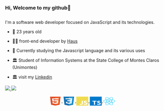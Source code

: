 ### Hi, Welcome to my github👋

##

I'm a software web developer focused on JavaScript and its technologies.

- 👦 23 years old

- 👩‍💻 front-end developer by <a href="https://estudiohaus.com/" target="_blank">Haus</a>

- 📗  Currently studying the Javascript language and its various uses

- 🏛 Student of Information Systems at the State College of Montes Claros (Unimontes)

- 🏛 visit my <a href="https://www.linkedin.com/in/daniel-fborges/" target="_blank">Linkedin</a>

<div>
  <a href="https://github.com/DanteBorges">
  <img height="180em" src="https://github-readme-stats.vercel.app/api?username=DanteBorges&show_icons=true&theme=tokyonight&include_all_commits=true&count_private=true"/>
  <img height="180em" src="https://github-readme-stats.vercel.app/api/top-langs/?username=DanteBorges&layout=compact&langs_count=7&theme=tokyonight"/>
</div>
<div style="display: inline_block"><br>
  <div align="center">
      <img align="center" alt="Daniel-HTML" height="30" width="40" src="https://raw.githubusercontent.com/devicons/devicon/master/icons/html5/html5-original.svg">
  <img align="center" alt="Daniel-CSS" height="30" width="40" src="https://raw.githubusercontent.com/devicons/devicon/master/icons/css3/css3-original.svg">
        <img align="center" alt="Daniel-Js" height="30" width="40" src="https://raw.githubusercontent.com/devicons/devicon/master/icons/javascript/javascript-plain.svg">
  <img align="center" alt="Daniel-Ts" height="30" width="40" src="https://raw.githubusercontent.com/devicons/devicon/master/icons/typescript/typescript-plain.svg">
  <img align="center" alt="Daniel-React" height="30" width="40" src="https://raw.githubusercontent.com/devicons/devicon/master/icons/react/react-original.svg">
    </div>
</div>
  
 
